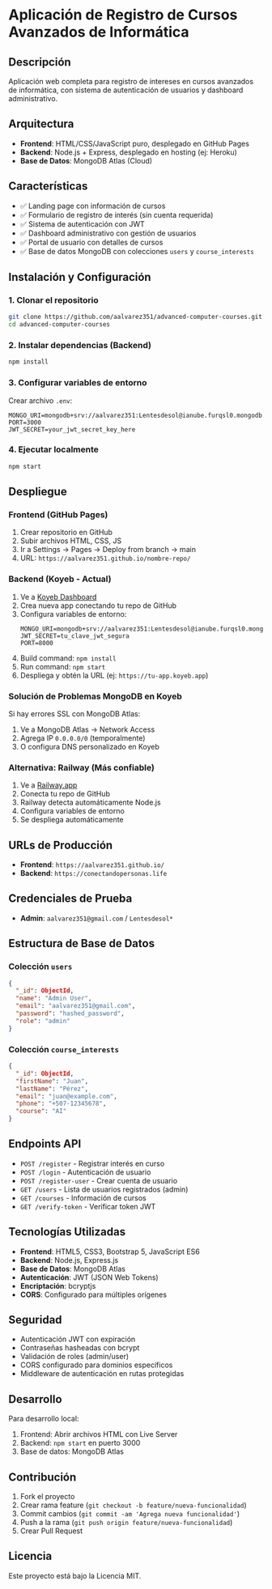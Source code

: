 # Aplicación de Registro de Cursos Avanzados de Informática

## Descripción
Aplicación web completa para registro de intereses en cursos avanzados de informática, con sistema de autenticación de usuarios y dashboard administrativo.

## Arquitectura
- **Frontend**: HTML/CSS/JavaScript puro, desplegado en GitHub Pages
- **Backend**: Node.js + Express, desplegado en hosting (ej: Heroku)
- **Base de Datos**: MongoDB Atlas (Cloud)

## Características
- ✅ Landing page con información de cursos
- ✅ Formulario de registro de interés (sin cuenta requerida)
- ✅ Sistema de autenticación con JWT
- ✅ Dashboard administrativo con gestión de usuarios
- ✅ Portal de usuario con detalles de cursos
- ✅ Base de datos MongoDB con colecciones `users` y `course_interests`

## Instalación y Configuración

### 1. Clonar el repositorio
```bash
git clone https://github.com/aalvarez351/advanced-computer-courses.git
cd advanced-computer-courses
```

### 2. Instalar dependencias (Backend)
```bash
npm install
```

### 3. Configurar variables de entorno
Crear archivo `.env`:
```env
MONGO_URI=mongodb+srv://aalvarez351:Lentesdesol@ianube.furqsl0.mongodb.net/
PORT=3000
JWT_SECRET=your_jwt_secret_key_here
```

### 4. Ejecutar localmente
```bash
npm start
```

## Despliegue

### Frontend (GitHub Pages)
1. Crear repositorio en GitHub
2. Subir archivos HTML, CSS, JS
3. Ir a Settings → Pages → Deploy from branch → main
4. URL: `https://aalvarez351.github.io/nombre-repo/`

### Backend (Koyeb - Actual)
1. Ve a [Koyeb Dashboard](https://app.koyeb.com)
2. Crea nueva app conectando tu repo de GitHub
3. Configura variables de entorno:
   ```
   MONGO_URI=mongodb+srv://aalvarez351:Lentesdesol@ianube.furqsl0.mongodb.net/
   JWT_SECRET=tu_clave_jwt_segura
   PORT=8000
   ```
4. Build command: `npm install`
5. Run command: `npm start`
6. Despliega y obtén la URL (ej: `https://tu-app.koyeb.app`)

### Solución de Problemas MongoDB en Koyeb
Si hay errores SSL con MongoDB Atlas:
1. Ve a MongoDB Atlas → Network Access
2. Agrega IP `0.0.0.0/0` (temporalmente)
3. O configura DNS personalizado en Koyeb

### Alternativa: Railway (Más confiable)
1. Ve a [Railway.app](https://railway.app)
2. Conecta tu repo de GitHub
3. Railway detecta automáticamente Node.js
4. Configura variables de entorno
5. Se despliega automáticamente

## URLs de Producción
- **Frontend**: `https://aalvarez351.github.io/`
- **Backend**: `https://conectandopersonas.life`

## Credenciales de Prueba
- **Admin**: `aalvarez351@gmail.com` / `Lentesdesol*`

## Estructura de Base de Datos

### Colección `users`
```json
{
  "_id": ObjectId,
  "name": "Admin User",
  "email": "aalvarez351@gmail.com",
  "password": "hashed_password",
  "role": "admin"
}
```

### Colección `course_interests`
```json
{
  "_id": ObjectId,
  "firstName": "Juan",
  "lastName": "Pérez",
  "email": "juan@example.com",
  "phone": "+507-12345678",
  "course": "AI"
}
```

## Endpoints API
- `POST /register` - Registrar interés en curso
- `POST /login` - Autenticación de usuario
- `POST /register-user` - Crear cuenta de usuario
- `GET /users` - Lista de usuarios registrados (admin)
- `GET /courses` - Información de cursos
- `GET /verify-token` - Verificar token JWT

## Tecnologías Utilizadas
- **Frontend**: HTML5, CSS3, Bootstrap 5, JavaScript ES6
- **Backend**: Node.js, Express.js
- **Base de Datos**: MongoDB Atlas
- **Autenticación**: JWT (JSON Web Tokens)
- **Encriptación**: bcryptjs
- **CORS**: Configurado para múltiples orígenes

## Seguridad
- Autenticación JWT con expiración
- Contraseñas hasheadas con bcrypt
- Validación de roles (admin/user)
- CORS configurado para dominios específicos
- Middleware de autenticación en rutas protegidas

## Desarrollo
Para desarrollo local:
1. Frontend: Abrir archivos HTML con Live Server
2. Backend: `npm start` en puerto 3000
3. Base de datos: MongoDB Atlas

## Contribución
1. Fork el proyecto
2. Crear rama feature (`git checkout -b feature/nueva-funcionalidad`)
3. Commit cambios (`git commit -am 'Agrega nueva funcionalidad'`)
4. Push a la rama (`git push origin feature/nueva-funcionalidad`)
5. Crear Pull Request

## Licencia
Este proyecto está bajo la Licencia MIT.